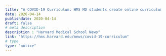 ```yaml
---
title: "A COVID-19 Curriculum: HMS MD students create online curriculum adopted globally"
date: 2020-04-14
publishdate: 2020-04-14
draft: false
# meta description
description : "Harvard Medical School News"
link: "https://hms.harvard.edu/news/covid-19-curriculum"
# type
type: "notice"
---
```

